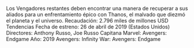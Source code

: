 Los Vengadores restantes deben encontrar una manera de recuperar a sus aliados para un enfrentamiento épico con Thanos,
 el malvado que diezmó el planeta y el universo.
Recaudación: 2.796 miles de millones USD Tendencias
Fecha de estreno: 26 de abril de 2019 (Estados Unidos)
Directores: Anthony Russo, Joe Russo
Capitana Marvel: Avengers: Endgame
Año: 2019
Avengers: Infinity War: Avengers: Endgame